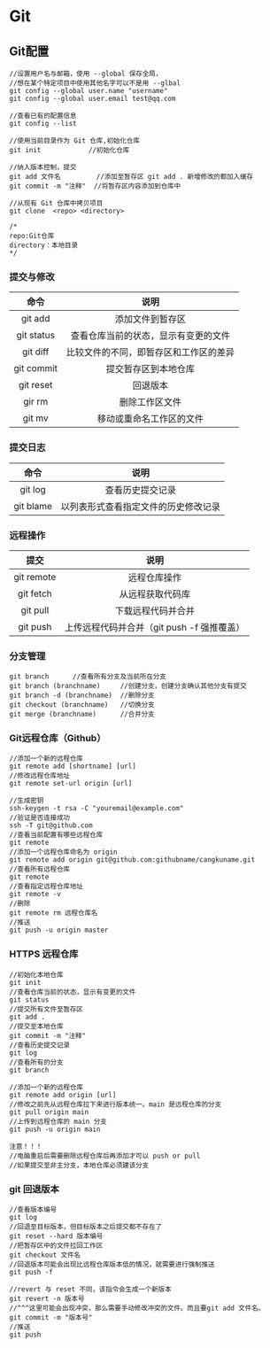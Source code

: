 # Git



## Git配置

``` git
//设置用户名与邮箱，使用 --global 保存全局，
//想在某个特定项目中使用其他名字可以不是用 --glbal
git config --global user.name "username"
git config --global user.email test@qq.com

//查看已有的配置信息
git config --list

//使用当前目录作为 Git 仓库,初始化仓库
git init			//初始化仓库

//纳入版本控制，提交
git add 文件名			//添加至暂存区 git add . 新增修改的都加入缓存
git commit -m "注释"	//将暂存区内容添加到仓库中

//从现有 Git 仓库中拷贝项目
git clone  <repo> <directory>

/*
repo:Git仓库
directory：本地目录
*/
```

### 提交与修改

|    命令    |                  说明                  |
| :--------: | :------------------------------------: |
|  git add   |            添加文件到暂存区            |
| git status |  查看仓库当前的状态，显示有变更的文件  |
|  git diff  | 比较文件的不同，即暂存区和工作区的差异 |
| git commit |          提交暂存区到本地仓库          |
| git reset  |                回退版本                |
|   gir rm   |             删除工作区文件             |
|   git mv   |        移动或重命名工作区的文件        |

### 提交日志

|       命令        |                 说明                 |
| :---------------: | :----------------------------------: |
|      git log      |           查看历史提交记录           |
| git blame  <file> | 以列表形式查看指定文件的历史修改记录 |

### 远程操作

|    提交    |                    说明                    |
| :--------: | :----------------------------------------: |
| git remote |                远程仓库操作                |
| git fetch  |              从远程获取代码库              |
|  git pull  |             下载远程代码并合并             |
|  git push  | 上传远程代码并合并（git push -f 强推覆盖） |

### 分支管理

``` git
git branch		//查看所有分支及当前所在分支
git branch (branchname)		//创建分支，创建分支确认其他分支有提交
git branch -d (branchname)	//删除分支
git checkout (branchname)	//切换分支
git merge (branchname)		//合并分支
```

### Git远程仓库（Github）

``` git
//添加一个新的远程仓库
git remote add [shortname] [url]
//修改远程仓库地址
git remote set-url origin [url]

//生成密钥
ssh-keygen -t rsa -C "youremail@example.com"
//验证是否连接成功
ssh -T git@github.com
//查看当前配置有哪些远程仓库
git remote
//添加一个远程仓库命名为 origin
git remote add origin git@github.com:githubname/cangkuname.git
//查看所有远程仓库
git remote
//查看指定远程仓库地址
git remote -v
//删除
git remote rm 远程仓库名
//推送
git push -u origin master
```

### HTTPS 远程仓库

```git
//初始化本地仓库
git init
//查看仓库当前的状态，显示有变更的文件
git status
//提交所有文件至暂存区
git add .
//提交至本地仓库
git commit -m "注释"
//查看历史提交记录
git log
//查看所有的分支
git branch

//添加一个新的远程仓库
git remote add origin [url]
//修改之前先从远程仓库拉下来进行版本统一。main 是远程仓库的分支
git pull origin main
//上传到远程仓库的 main 分支
git push -u origin main

注意！！！
//电脑重启后需要删除远程仓库后再添加才可以 push or pull
//如果提交至非主分支，本地仓库必须建该分支
```

### git 回退版本

```Git
//查看版本编号
git log
//回退至目标版本，但目标版本之后提交都不存在了
git reset --hard 版本编号
//把暂存区中的文件拉回工作区
git checkout 文件名
//回退版本可能会出现比远程仓库版本低的情况，就需要进行强制推送
git push -f

//revert 与 reset 不同，该指令会生成一个新版本
git revert -n 版本号
//^^^这里可能会出现冲突，那么需要手动修改冲突的文件。而且要git add 文件名。
git commit -m "版本号"
//推送
git push


```

